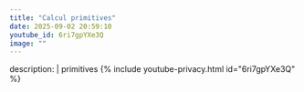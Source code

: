 ```yaml
---
title: "Calcul primitives"
date: 2025-09-02 20:59:10 
youtube_id: 6ri7gpYXe3Q
image: ""
---
```

description: |
  primitives
{% include youtube-privacy.html id="6ri7gpYXe3Q" %}
